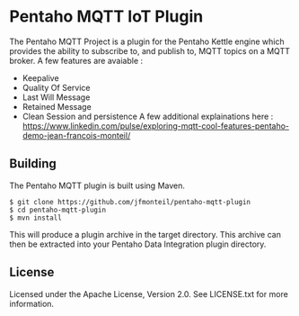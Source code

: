 Pentaho MQTT IoT Plugin
=======================

The Pentaho MQTT Project is a plugin for the Pentaho Kettle engine which provides the ability to subscribe to, and publish to, MQTT topics on a MQTT broker.
A few features are avaiable :
- Keepalive
- Quality Of Service
- Last Will Message
- Retained Message
- Clean Session and persistence
A few additional explainations here : https://www.linkedin.com/pulse/exploring-mqtt-cool-features-pentaho-demo-jean-francois-monteil/

Building
--------
The Pentaho MQTT plugin is built using Maven.

    $ git clone https://github.com/jfmonteil/pentaho-mqtt-plugin
    $ cd pentaho-mqtt-plugin
    $ mvn install

This will produce a plugin archive in the target directory. This archive can then be extracted into your Pentaho Data Integration plugin directory.

License
-------
Licensed under the Apache License, Version 2.0. See LICENSE.txt for more information.
